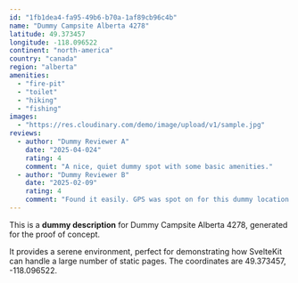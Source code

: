 ```yaml
---
id: "1fb1dea4-fa95-49b6-b70a-1af89cb96c4b"
name: "Dummy Campsite Alberta 4278"
latitude: 49.373457
longitude: -118.096522
continent: "north-america"
country: "canada"
region: "alberta"
amenities:
  - "fire-pit"
  - "toilet"
  - "hiking"
  - "fishing"
images:
  - "https://res.cloudinary.com/demo/image/upload/v1/sample.jpg"
reviews:
  - author: "Dummy Reviewer A"
    date: "2025-04-024"
    rating: 4
    comment: "A nice, quiet dummy spot with some basic amenities."
  - author: "Dummy Reviewer B"
    date: "2025-02-09"
    rating: 4
    comment: "Found it easily. GPS was spot on for this dummy location."
---
```


This is a **dummy description** for Dummy Campsite Alberta 4278, generated for the proof of concept.

It provides a serene environment, perfect for demonstrating how SvelteKit can handle a large number of static pages. The coordinates are 49.373457, -118.096522.
